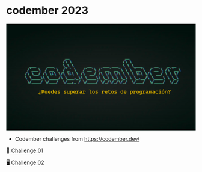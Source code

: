# codember 2023

<p align="center">
   <img align="center" src="./public/codember.png" />
</p>

 - Codember challenges from https://codember.dev/


[🚀 Challenge 01](https://github.com/jcuencagento/codemberJCG/blob/master/challenge_01/challenge_01.md)

[🖥️ Challenge 02](https://github.com/jcuencagento/codemberJCG/blob/master/challenge_02/challenge_02.md)